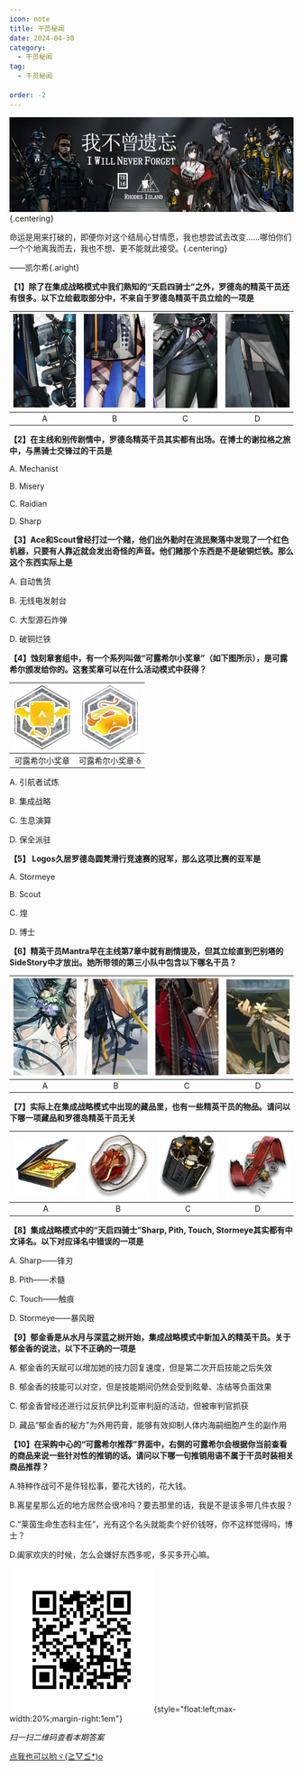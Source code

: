 ```yaml
---
icon: note
title: 干员秘闻
date: 2024-04-30
category:
  - 干员秘闻
tag:
  - 干员秘闻

order: -2
---
```


![](./res/ope_sec/topic.webp) {.centering}

命运是用来打破的，即便你对这个结局心甘情愿，我也想尝试去改变……哪怕你们一个个地离我而去，我也不想、更不能就此接受。{.centering}

——凯尔希{.aright}

<!-- more -->

**【1】除了在集成战略模式中我们熟知的“天启四骑士”之外，罗德岛的精英干员还有很多。以下立绘截取部分中，不来自于罗德岛精英干员立绘的一项是**

| ![](./res/ope_sec/q1_1.webp) | ![](./res/ope_sec/q1_2.webp) | ![](./res/ope_sec/q1_3.webp) | ![](./res/ope_sec/q1_4.webp) |
| :---: | :---: | :---: | :---: |
| A | B | C | D |

**【2】在主线和别传剧情中，罗德岛精英干员其实都有出场。在博士的谢拉格之旅中，与黑骑士交锋过的干员是**

A. Mechanist

B. Misery

C. Raidian

D. Sharp

**【3】Ace和Scout曾经打过一个赌，他们出外勤时在流民聚落中发现了一个红色机器，只要有人靠近就会发出奇怪的声音。他们赌那个东西是不是破铜烂铁。那么这个东西实际上是**

A. 自动售货

B. 无线电发射台

C. 大型源石炸弹

D. 破铜烂铁

**【4】蚀刻章套组中，有一个系列叫做“可露希尔小奖章”（如下图所示），是可露希尔颁发给你的。这套奖章可以在什么活动模式中获得？**
 	
| ![](./res/ope_sec/q4_1.webp) | ![](./res/ope_sec/q4_2.webp) |
| :---: | :---: |
| 可露希尔小奖章 | 可露希尔小奖章·δ |

A. 引航者试炼

B. 集成战略

C. 生息演算

D. 保全派驻

**【5】 Logos久居罗德岛圆凳滑行竞速赛的冠军，那么这项比赛的亚军是**

A. Stormeye

B. Scout

C. 煌

D. 博士

**【6】精英干员Mantra早在主线第7章中就有剧情提及，但其立绘直到巴别塔的SideStory中才放出。她所带领的第三小队中包含以下哪名干员？**
 	 	 	 
| ![](./res/ope_sec/q6_1.webp) | ![](./res/ope_sec/q6_2.webp) | ![](./res/ope_sec/q6_3.webp) | ![](./res/ope_sec/q6_4.webp) |
| :---: | :---: | :---: | :---: |
| A | B | C | D |

**【7】实际上在集成战略模式中出现的藏品里，也有一些精英干员的物品。请问以下哪一项藏品和罗德岛精英干员无关**
 	 	 	 
| ![](./res/ope_sec/q7_1.webp) | ![](./res/ope_sec/q7_2.webp) | ![](./res/ope_sec/q7_3.webp) | ![](./res/ope_sec/q7_4.webp) |
| :---: | :---: | :---: | :---: |
| A | B | C | D |

**【8】集成战略模式中的“天启四骑士”Sharp, Pith, Touch, Stormeye其实都有中文译名。以下对应译名中错误的一项是**

A. Sharp——锋刃

B. Pith——术髓

C. Touch——触痕

D. Stormeye——暴风眼

**【9】郁金香是从水月与深蓝之树开始，集成战略模式中新加入的精英干员。关于郁金香的说法，以下不正确的一项是**

A. 郁金香的天赋可以增加她的技力回复速度，但是第二次开启技能之后失效

B. 郁金香的技能可以对空，但是技能期间仍然会受到眩晕、冻结等负面效果

C. 郁金香曾经还进行过反抗伊比利亚审判庭的活动，但被审判官抓获

D. 藏品“郁金香的秘方”为外用药膏，能够有效抑制人体内海嗣细胞产生的副作用

**【10】在采购中心的“可露希尔推荐”界面中，右侧的可露希尔会根据你当前查看的商品来说一些针对性的推销的话。请问以下哪一句推销用语不属于干员时装相关商品推荐？**

A.特种作战可不是件轻松事，要花大钱的，花大钱。

B.离星星那么近的地方居然会很冷吗？要去那里的话，我是不是该多带几件衣服？

C.“莱茵生命生态科主任”，光有这个名头就能卖个好价钱呀，你不这样觉得吗，博士？

D.阖家欢庆的时候，怎么会嫌好东西多呢，多买多开心嘛。

![](./res/ope_sec/answer.webp){style="float:left;max-width:20%;margin-right:1em"}

*扫一扫二维码查看本期答案*

[点我也可以哟ヾ(≧▽≦*)o](https://www.wjx.cn/vm/tUlqOU8.aspx)<eod />

<FakeAds />